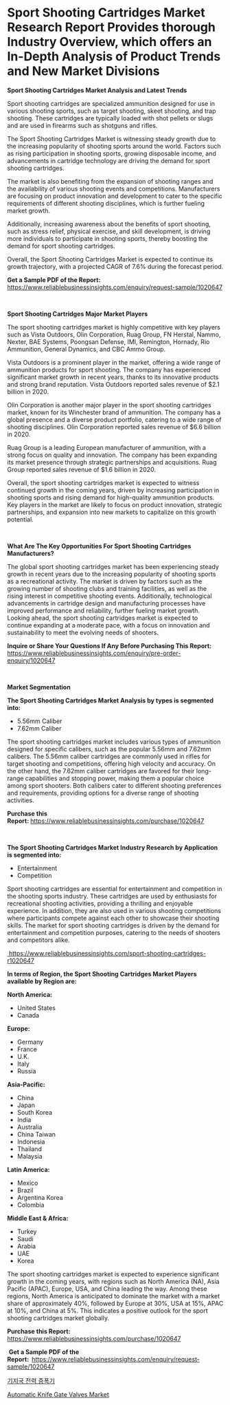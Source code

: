 <p><h1>Sport Shooting Cartridges Market Research Report Provides thorough Industry Overview, which offers an In-Depth Analysis of Product Trends and New Market Divisions</h1></p><p><strong>Sport Shooting Cartridges Market Analysis and Latest Trends</strong></p>
<p><p>Sport shooting cartridges are specialized ammunition designed for use in various shooting sports, such as target shooting, skeet shooting, and trap shooting. These cartridges are typically loaded with shot pellets or slugs and are used in firearms such as shotguns and rifles.</p><p>The Sport Shooting Cartridges Market is witnessing steady growth due to the increasing popularity of shooting sports around the world. Factors such as rising participation in shooting sports, growing disposable income, and advancements in cartridge technology are driving the demand for sport shooting cartridges.</p><p>The market is also benefiting from the expansion of shooting ranges and the availability of various shooting events and competitions. Manufacturers are focusing on product innovation and development to cater to the specific requirements of different shooting disciplines, which is further fueling market growth.</p><p>Additionally, increasing awareness about the benefits of sport shooting, such as stress relief, physical exercise, and skill development, is driving more individuals to participate in shooting sports, thereby boosting the demand for sport shooting cartridges.</p><p>Overall, the Sport Shooting Cartridges Market is expected to continue its growth trajectory, with a projected CAGR of 7.6% during the forecast period.</p></p>
<p><strong>Get a Sample PDF of the Report:&nbsp;</strong> <a href="https://www.reliablebusinessinsights.com/enquiry/request-sample/1020647">https://www.reliablebusinessinsights.com/enquiry/request-sample/1020647</a></p>
<p>&nbsp;</p>
<p><strong>Sport Shooting Cartridges Major Market Players</strong></p>
<p><p>The sport shooting cartridges market is highly competitive with key players such as Vista Outdoors, Olin Corporation, Ruag Group, FN Herstal, Nammo, Nexter, BAE Systems, Poongsan Defense, IMI, Remington, Hornady, Rio Ammunition, General Dynamics, and CBC Ammo Group. </p><p>Vista Outdoors is a prominent player in the market, offering a wide range of ammunition products for sport shooting. The company has experienced significant market growth in recent years, thanks to its innovative products and strong brand reputation. Vista Outdoors reported sales revenue of $2.1 billion in 2020.</p><p>Olin Corporation is another major player in the sport shooting cartridges market, known for its Winchester brand of ammunition. The company has a global presence and a diverse product portfolio, catering to a wide range of shooting disciplines. Olin Corporation reported sales revenue of $6.6 billion in 2020.</p><p>Ruag Group is a leading European manufacturer of ammunition, with a strong focus on quality and innovation. The company has been expanding its market presence through strategic partnerships and acquisitions. Ruag Group reported sales revenue of $1.6 billion in 2020.</p><p>Overall, the sport shooting cartridges market is expected to witness continued growth in the coming years, driven by increasing participation in shooting sports and rising demand for high-quality ammunition products. Key players in the market are likely to focus on product innovation, strategic partnerships, and expansion into new markets to capitalize on this growth potential.</p></p>
<p>&nbsp;</p>
<p><strong>What Are The Key Opportunities For Sport Shooting Cartridges Manufacturers?</strong></p>
<p><p>The global sport shooting cartridges market has been experiencing steady growth in recent years due to the increasing popularity of shooting sports as a recreational activity. The market is driven by factors such as the growing number of shooting clubs and training facilities, as well as the rising interest in competitive shooting events. Additionally, technological advancements in cartridge design and manufacturing processes have improved performance and reliability, further fueling market growth. Looking ahead, the sport shooting cartridges market is expected to continue expanding at a moderate pace, with a focus on innovation and sustainability to meet the evolving needs of shooters.</p></p>
<p><strong>Inquire or Share Your Questions If Any Before Purchasing This Report:</strong> <a href="https://www.reliablebusinessinsights.com/enquiry/pre-order-enquiry/1020647">https://www.reliablebusinessinsights.com/enquiry/pre-order-enquiry/1020647</a></p>
<p>&nbsp;</p>
<p><strong>Market Segmentation</strong></p>
<p><strong>The Sport Shooting Cartridges Market Analysis by types is segmented into:</strong></p>
<p><ul><li>5.56mm Caliber</li><li>7.62mm Caliber</li></ul></p>
<p><p>The sport shooting cartridges market includes various types of ammunition designed for specific calibers, such as the popular 5.56mm and 7.62mm calibers. The 5.56mm caliber cartridges are commonly used in rifles for target shooting and competitions, offering high velocity and accuracy. On the other hand, the 7.62mm caliber cartridges are favored for their long-range capabilities and stopping power, making them a popular choice among sport shooters. Both calibers cater to different shooting preferences and requirements, providing options for a diverse range of shooting activities.</p></p>
<p><strong>Purchase this Report:&nbsp;</strong><a href="https://www.reliablebusinessinsights.com/purchase/1020647">https://www.reliablebusinessinsights.com/purchase/1020647</a></p>
<p>&nbsp;</p>
<p><strong>The Sport Shooting Cartridges Market Industry Research by Application is segmented into:</strong></p>
<p><ul><li>Entertainment</li><li>Competition</li></ul></p>
<p><p>Sport shooting cartridges are essential for entertainment and competition in the shooting sports industry. These cartridges are used by enthusiasts for recreational shooting activities, providing a thrilling and enjoyable experience. In addition, they are also used in various shooting competitions where participants compete against each other to showcase their shooting skills. The market for sport shooting cartridges is driven by the demand for entertainment and competition purposes, catering to the needs of shooters and competitors alike.</p></p>
<p><a href="https://www.reliablebusinessinsights.com/sport-shooting-cartridges-r1020647">&nbsp;https://www.reliablebusinessinsights.com/sport-shooting-cartridges-r1020647</a></p>
<p><strong>In terms of Region, the Sport Shooting Cartridges Market Players available by Region are:</strong></p>
<p>
    <p> <strong> North America: </strong>
        <ul>
            <li>United States</li>
            <li>Canada</li>
        </ul>
        </p> 
    <p> <strong> Europe: </strong>
        <ul>
            <li>Germany</li>
            <li>France</li>
            <li>U.K.</li>
            <li>Italy</li>
            <li>Russia</li>
        </ul>
        </p> 
    <p> <strong> Asia-Pacific: </strong>
        <ul>
            <li>China</li>
            <li>Japan</li>
            <li>South Korea</li>
            <li>India</li>
            <li>Australia</li>
            <li>China Taiwan</li>
            <li>Indonesia</li>
            <li>Thailand</li>
            <li>Malaysia</li>
        </ul>
        </p> 
    <p> <strong> Latin America: </strong>
        <ul>
            <li>Mexico</li>
            <li>Brazil</li>
            <li>Argentina Korea</li>
            <li>Colombia</li>
        </ul>
        </p> 
    <p> <strong> Middle East & Africa: </strong>
        <ul>
            <li>Turkey</li>
            <li>Saudi</li>
            <li>Arabia</li>
            <li>UAE</li>
            <li>Korea</li>
        </ul>
    </p>
    </p>
<p><p>The sport shooting cartridges market is expected to experience significant growth in the coming years, with regions such as North America (NA), Asia Pacific (APAC), Europe, USA, and China leading the way. Among these regions, North America is anticipated to dominate the market with a market share of approximately 40%, followed by Europe at 30%, USA at 15%, APAC at 10%, and China at 5%. This indicates a positive outlook for the sport shooting cartridges market globally.</p></p>
<p><strong>Purchase this Report: </strong><a href="https://www.reliablebusinessinsights.com/purchase/1020647">https://www.reliablebusinessinsights.com/purchase/1020647</a></p>
<p>&nbsp;<strong>Get a Sample PDF of the Report:&nbsp;&nbsp;</strong><a href="https://www.reliablebusinessinsights.com/enquiry/request-sample/1020647">https://www.reliablebusinessinsights.com/enquiry/request-sample/1020647</a></p>
<p><strong></strong></p>
<p><p><a href="https://github.com/plelbej847484502/Market-Research-Report-List-3/blob/main/9213904124527.md">기지국 전력 증폭기</a></p><p><a href="https://github.com/sardarp081/Market-Research-Report-List-1/blob/main/automatic-knife-gate-valves-market.md">Automatic Knife Gate Valves Market</a></p></p>